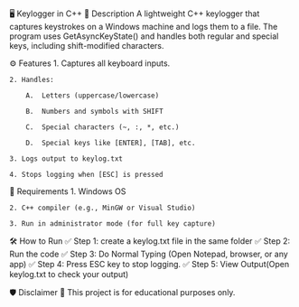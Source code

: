 🖥️ Keylogger in C++
📌 Description
A lightweight C++ keylogger that captures keystrokes on a Windows machine and logs them to a file. The program uses GetAsyncKeyState() and handles both regular and special keys, including shift-modified characters.

⚙️ Features 1. Captures all keyboard inputs.

    2. Handles:

        A.  Letters (uppercase/lowercase)

        B.  Numbers and symbols with SHIFT

        C.  Special characters (~, :, *, etc.)

        D.  Special keys like [ENTER], [TAB], etc.

    3. Logs output to keylog.txt

    4. Stops logging when [ESC] is pressed

🧾 Requirements 1. Windows OS

    2. C++ compiler (e.g., MinGW or Visual Studio)

    3. Run in administrator mode (for full key capture)

🛠️ How to Run
✅ Step 1: create a keylog.txt file in the same folder
✅ Step 2: Run the code
✅ Step 3: Do Normal Typing (Open Notepad, browser, or any app)
✅ Step 4: Press ESC key to stop logging.
✅ Step 5: View Output(Open keylog.txt to check your output)

🛡️ Disclaimer
🚨 This project is for educational purposes only.
